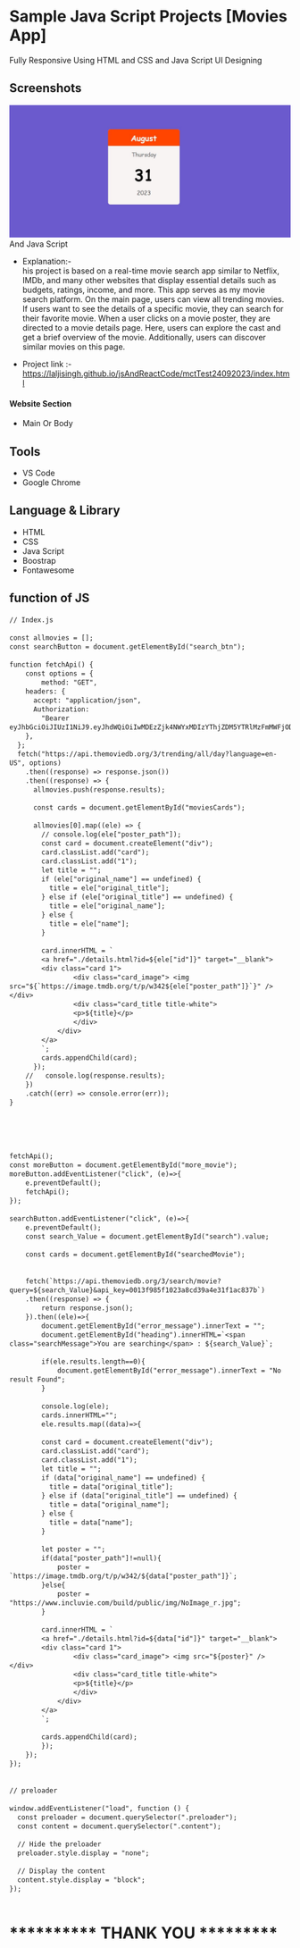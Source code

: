 # Sample Java Script Projects [Movies App]

Fully Responsive Using HTML and CSS and Java Script UI Designing
## Screenshots

 ![App Screenshot](https://github.com/laljisingh/jsAndReactCode/blob/main/ClassAssignmentDay13Home/Capture.JPG?raw=true)
And Java Script


      
- Explanation:-  
his project is based on a real-time movie search app similar to Netflix, IMDb, and many other websites that display essential details such as budgets, ratings, income, and more. This app serves as my movie search platform.
On the main page, users can view all trending movies. If users want to see the details of a specific movie, they can search for their favorite movie. When a user clicks on a movie poster, they are directed to a movie details page. Here, users can explore the cast and get a brief overview of the movie. Additionally, users can discover similar movies on this page.

- Project link :-  https://laljisingh.github.io/jsAndReactCode/mctTest24092023/index.html


#### Website Section
* Main Or Body
## Tools
- VS Code
- Google Chrome
## Language & Library
- HTML
- CSS
- Java Script
- Boostrap
- Fontawesome
## function of JS
```
// Index.js

const allmovies = [];
const searchButton = document.getElementById("search_btn");

function fetchApi() {
    const options = {
        method: "GET",
    headers: {
      accept: "application/json",
      Authorization:
        "Bearer eyJhbGciOiJIUzI1NiJ9.eyJhdWQiOiIwMDEzZjk4NWYxMDIzYThjZDM5YTRlMzFmMWFjODM3YiIsInN1YiI6IjY1MDJhNDA2ZDdkY2QyMDEzOWNiZjY0ZCIsInNjb3BlcyI6WyJhcGlfcmVhZCJdLCJ2ZXJzaW9uIjoxfQ.Tpy6ccnndkJbgDc8st3pd_YqsnaUTPcqVZ1m5tzAJZ4",
    },
  };
  fetch("https://api.themoviedb.org/3/trending/all/day?language=en-US", options)
    .then((response) => response.json())
    .then((response) => {
      allmovies.push(response.results);

      const cards = document.getElementById("moviesCards");

      allmovies[0].map((ele) => {
        // console.log(ele["poster_path"]);
        const card = document.createElement("div");
        card.classList.add("card");
        card.classList.add("1");
        let title = "";
        if (ele["original_name"] == undefined) {
          title = ele["original_title"];
        } else if (ele["original_title"] == undefined) {
          title = ele["original_name"];
        } else {
          title = ele["name"];
        }

        card.innerHTML = `
        <a href="./details.html?id=${ele["id"]}" target="__blank">
        <div class="card 1">
                <div class="card_image"> <img src="${`https://image.tmdb.org/t/p/w342${ele["poster_path"]}`}" /> </div>
                <div class="card_title title-white">        
                <p>${title}</p>
                </div>
            </div>
        </a>
        `;
        cards.appendChild(card);
      });
    //   console.log(response.results);
    })
    .catch((err) => console.error(err));
}





fetchApi();
const moreButton = document.getElementById("more_movie");
moreButton.addEventListener("click", (e)=>{
    e.preventDefault();
    fetchApi();
});

searchButton.addEventListener("click", (e)=>{
    e.preventDefault();
    const search_Value = document.getElementById("search").value;

    const cards = document.getElementById("searchedMovie");

    
    fetch(`https://api.themoviedb.org/3/search/movie?query=${search_Value}&api_key=0013f985f1023a8cd39a4e31f1ac837b`)
    .then((response) => {
        return response.json();
    }).then((ele)=>{
        document.getElementById("error_message").innerText = "";
        document.getElementById("heading").innerHTML=`<span class="searchMessage">You are searching</span> : ${search_Value}`;
        
        if(ele.results.length==0){
            document.getElementById("error_message").innerText = "No result Found";
        }

        console.log(ele);
        cards.innerHTML="";
        ele.results.map((data)=>{

        const card = document.createElement("div");
        card.classList.add("card");
        card.classList.add("1");
        let title = "";
        if (data["original_name"] == undefined) {
          title = data["original_title"];
        } else if (data["original_title"] == undefined) {
          title = data["original_name"];
        } else {
          title = data["name"];
        }

        let poster = "";
        if(data["poster_path"]!=null){
            poster = `https://image.tmdb.org/t/p/w342/${data["poster_path"]}`;
        }else{
            poster = "https://www.incluvie.com/build/public/img/NoImage_r.jpg";
        }

        card.innerHTML = `
        <a href="./details.html?id=${data["id"]}" target="__blank">
        <div class="card 1">
                <div class="card_image"> <img src="${poster}" /> </div>
                <div class="card_title title-white">        
                <p>${title}</p>
                </div>
            </div>
        </a>
        `;

        cards.appendChild(card);
        });
    });
});


// preloader

window.addEventListener("load", function () {
  const preloader = document.querySelector(".preloader");
  const content = document.querySelector(".content");

  // Hide the preloader
  preloader.style.display = "none";
  
  // Display the content
  content.style.display = "block";
});


```


   



# ********** **THANK YOU** *********